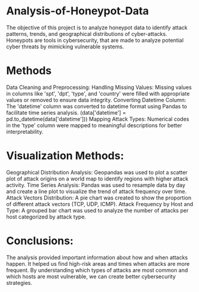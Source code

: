 # Analysis-of-Honeypot-Data
The objective of this project is to analyze honeypot data to identify attack patterns, trends, and geographical distributions of cyber-attacks. Honeypots are tools in cybersecurity, that are made to analyze potential cyber threats by mimicking vulnerable systems.


# Methods
Data Cleaning and Preprocessing:
Handling Missing Values: Missing values in columns like 'spt', 'dpt', 'type', and 'country' were filled with appropriate values or removed to ensure data integrity.
Converting Datetime Column: The 'datetime' column was converted to datetime format using Pandas to facilitate time series analysis. (data['datetime'] = pd.to_datetime(data['datetime']))
Mapping Attack Types: Numerical codes in the 'type' column were mapped to meaningful descriptions for better interpretability.

# Visualization Methods:
Geographical Distribution Analysis: Geopandas was used to plot a scatter plot of attack origins on a world map to identify regions with higher attack activity.
Time Series Analysis: Pandas was used to resample data by day and create a line plot to visualize the trend of attack frequency over time.
Attack Vectors Distribution: A pie chart was created to show the proportion of different attack vectors (TCP, UDP, ICMP).
Attack Frequency by Host and Type: A grouped bar chart was used to analyze the number of attacks per host categorized by attack type.

# Conclusions:
The analysis provided important information about how and when attacks happen. It helped us find high-risk areas and times when attacks are more frequent. By understanding which types of attacks are most common and which hosts are most vulnerable, we can create better cybersecurity strategies.
